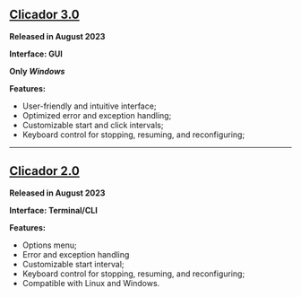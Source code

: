 ## [Clicador 3.0](https://github.com/mquelucci/clicador/releases/tag/clicador3.0)
**Released in August 2023**

**Interface: GUI**

**Only _Windows_**

**Features:** 
 - User-friendly and intuitive interface;
 - Optimized error and exception handling;
 - Customizable start and click intervals; 
 - Keyboard control for stopping, resuming, and reconfiguring;
 ---
 
## [Clicador 2.0](https://github.com/mquelucci/clicador/releases/tag/clicador2.0)
**Released in August 2023**

**Interface: Terminal/CLI**

**Features:** 
 - Options menu;
 - Error and exception handling 
 - Customizable start interval; 
 - Keyboard control for stopping, resuming, and reconfiguring;
 - Compatible with Linux and Windows.

